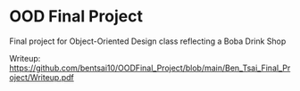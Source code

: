 # OOD Final Project
Final project for Object-Oriented Design class reflecting a Boba Drink Shop

Writeup: <a>https://github.com/bentsai10/OODFinal_Project/blob/main/Ben_Tsai_Final_Project/Writeup.pdf</a>
